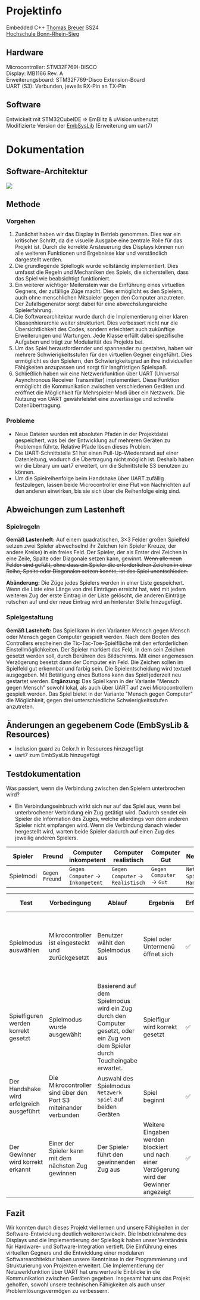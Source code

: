 # Projektinfo

Embedded C++ [Thomas Breuer](https://github.com/ThBreuer) SS24<br>[Hochschule Bonn-Rhein-Sieg](https://www.h-brs.de/)
## Hardware

Microcontroller: STM32F769I-DISCO<br>Display: MB1166 Rev. A<br>Erweiterungsboard: STM32F769-Disco Extension-Board<br>UART (S3): Verbunden, jeweils RX-Pin an TX-Pin

## Software

Entwickelt mit STM32CubeIDE => EmBlitz & uVision unbenutzt<br>Modifizierte Version der [EmbSysLib](https://github.com/FireFly08151/EmbSysLib) (Erweiterung um uart7)

# Dokumentation
## Software-Architektur

![](UML.png)

## Methode
### Vorgehen

1. Zunächst haben wir das Display in Betrieb genommen. Dies war ein kritischer Schritt, da die visuelle Ausgabe eine zentrale Rolle für das Projekt ist. Durch die korrekte Ansteuerung des Displays können nun alle weiteren Funktionen und Ergebnisse klar und verständlich dargestellt werden.
2. Die grundlegende Spiellogik wurde vollständig implementiert. Dies umfasst die Regeln und Mechaniken des Spiels, die sicherstellen, dass das Spiel wie beabsichtigt funktioniert.
3. Ein weiterer wichtiger Meilenstein war die Einführung eines virtuellen Gegners, der zufällige Züge macht. Dies ermöglicht es den Spielern, auch ohne menschlichen Mitspieler gegen den Computer anzutreten. Der Zufallsgenerator sorgt dabei für eine abwechslungsreiche Spielerfahrung.
4. Die Softwarearchitektur wurde durch die Implementierung einer klaren Klassenhierarchie weiter strukturiert. Dies verbessert nicht nur die Übersichtlichkeit des Codes, sondern erleichtert auch zukünftige Erweiterungen und Wartungen. Jede Klasse erfüllt dabei spezifische Aufgaben und trägt zur Modularität des Projekts bei.
5. Um das Spiel herausfordernder und spannender zu gestalten, haben wir mehrere Schwierigkeitsstufen für den virtuellen Gegner eingeführt. Dies ermöglicht es den Spielern, den Schwierigkeitsgrad an ihre individuellen Fähigkeiten anzupassen und sorgt für langfristigen Spielspaß.
6. Schließlich haben wir eine Netzwerkfunktion über UART (Universal Asynchronous Receiver Transmitter) implementiert. Diese Funktion ermöglicht die Kommunikation zwischen verschiedenen Geräten und eröffnet die Möglichkeit für Mehrspieler-Modi über ein Netzwerk. Die Nutzung von UART gewährleistet eine zuverlässige und schnelle Datenübertragung.

### Probleme

- Neue Dateien wurden mit absoluten Pfaden in der Projektdatei gespeichert, was bei der Entwicklung auf mehreren Geräten zu Problemen führte. Relative Pfade lösen dieses Problem.
- Die UART-Schnittstelle S1 hat einen Pull-Up-Wiederstand auf einer Datenleitung, wodurch die Übertragung nicht möglich ist. Deshalb haben wir die Library um uart7 erweitert, um die Schnittstelle S3 benutzen zu können.
- Um die Spielreihenfolge beim Handshake über UART zufällig festzulegen, lassen beide Microcontroller eine Flut von Nachrichten auf den anderen einwirken, bis sie sich über die Reihenfolge einig sind.
## Abweichungen zum Lastenheft
### Spielregeln

**Gemäß Lastenheft:**
Auf einem quadratischen, 3×3 Felder großen Spielfeld setzen zwei Spieler abwechselnd ihr Zeichen (ein Spieler Kreuze, der andere Kreise) in ein freies Feld. Der Spieler, der als Erster drei Zeichen in eine Zeile, Spalte oder Diagonale setzen kann, gewinnt. ~~Wenn alle neun Felder sind gefüllt, ohne dass ein Spieler die erforderlichen Zeichen in einer Reihe, Spalte oder Diagonalen setzen konnte, ist das Spiel unentschieden.~~

**Abänderung:**
Die Züge jedes Spielers werden in einer Liste gespeichert. Wenn die Liste eine Länge von drei Einträgen erreicht hat, wird mit jedem weiteren Zug der erste Eintrag in der Liste gelöscht, die anderen Einträge rutschen auf und der neue Eintrag wird an hinterster Stelle hinzugefügt.

### Spielgestaltung

**Gemäß Lasteheft:**
Das Spiel kann in den Varianten Mensch gegen Mensch oder Mensch gegen Computer gespielt werden.
Nach dem Booten des Controllers erscheinen die Tic-Tac-Toe-Spielfläche mit den erforderlichen Einstellmöglichkeiten.
Der Spieler markiert das Feld, in dem sein Zeichen gesetzt werden soll, durch Berühren des Bildschirms. Mit einer angemessen Verzögerung besetzt dann der Computer ein Feld.
Die Zeichen sollen im Spielfeld gut erkennbar und farbig sein.
Die Spielentscheidung wird textuell ausgegeben. Mit Betätigung eines Buttons kann das Spiel jederzeit neu gestartet werden.
**Ergänzung:**
Das Spiel kann in der Variante "Mensch gegen Mensch" sowohl lokal, als auch über UART auf zwei Microcontrollern gespielt werden. Das Spiel bietet in der Variante "Mensch gegen Computer" die Möglichkeit, gegen drei unterschiedliche Schwierigkeitsstufen anzutreten.

## Änderungen an gegebenem Code (EmbSysLib & Resources)
- Inclusion guard zu Color.h in Resources hinzugefügt
- uart7 zum EmbSysLib hinzugefügt

## Testdokumentation

Was passiert, wenn die Verbindung zwischen den Spielern unterbrochen wird?
- Ein Verbindungseinbruch wirkt sich nur auf das Spiel aus, wenn bei unterbrochener Verbindung ein Zug getätigt wird. Dadurch sendet ein Spieler die Information des Zuges, welche allerdings von dem anderen Spieler nicht empfangen wird. Wenn die Verbindung danach wieder hergestellt wird, warten beide Spieler dadurch auf einen Zug des jeweilig anderen Spielers.

| Spieler   | Freund         | Computer inkompetent              | Computer realistisch              | Computer Gut              | Netzwerk                        |
| --------- | -------------- | --------------------------------- | --------------------------------- | ------------------------- | ------------------------------- |
| Spielmodi | `Gegen Freund` | `Gegen Computer` -> `Inkompetent` | `Gegen Computer` -> `Realistisch` | `Gegen Computer` -> `Gut` | `Netzwerk Spiel` -> `Handshake` |

| Test                                      | Vorbedingung                                                    | Ablauf                                                                                                                          | Ergebnis                                                                                 | Erfolgreich | Zusätzliche Informationen                                                                                             |
| ----------------------------------------- | --------------------------------------------------------------- | ------------------------------------------------------------------------------------------------------------------------------- | ---------------------------------------------------------------------------------------- | ----------- | --------------------------------------------------------------------------------------------------------------------- |
| Spielmodus auswählen                      | Mikrocontroller ist eingesteckt und zurückgesetzt               | Benutzer wählt den Spielmodus aus                                                                                               | Spiel oder Untermenü öffnet sich                                                         | ✅           | Da die Menüs und Spielmodi mit Vererbung implementiert sind, müssen nicht alle Fälle einzeln getestet werden.         |
| Spielfiguren werden korrekt gesetzt       | Spielmodus wurde ausgewählt                                     | Basierend auf dem Spielmodus wird ein Zug durch den Computer gesetzt, oder ein Zug von dem Spieler durch Toucheingabe erwartet. | Spielfigur wird korrekt gesetzt                                                          | ✅           | Da die Platzierung der Spielfiguren mit Vererbung implementiert ist, müssen nicht alle Fälle einzeln getestet werden. |
| Der Handshake wird erfolgreich ausgeführt | Die Mikrocontroller sind über den Port S3 miteinander verbunden | Auswahl des Spielmodus `Netzwerk Spiel` auf beiden Geräten                                                                      | Spiel beginnt                                                                            | ✅           | -                                                                                                                     |
| Der Gewinner wird korrekt erkannt         | Einer der Spieler kann mit dem nächsten Zug gewinnen            | Der Spieler führt den gewinnenden Zug aus                                                                                       | Weitere Eingaben werden blockiert und nach einer Verzögerung wird der Gewinner angezeigt | ✅           | -                                                                                                                     |

## Fazit
Wir konnten durch dieses Projekt viel lernen und unsere Fähigkeiten in der Software-Entwicklung deutlich weiterentwickeln. Die Inbetriebnahme des Displays und die Implementierung der Spiellogik haben unser Verständnis für Hardware- und Software-Integration vertieft. Die Einführung eines virtuellen Gegners und die Entwicklung einer modularen Softwarearchitektur haben unsere Kenntnisse in der Programmierung und Strukturierung von Projekten erweitert. Die Implementierung der Netzwerkfunktion über UART hat uns wertvolle Einblicke in die Kommunikation zwischen Geräten gegeben. Insgesamt hat uns das Projekt geholfen, sowohl unsere technischen Fähigkeiten als auch unser Problemlösungsvermögen zu verbessern.